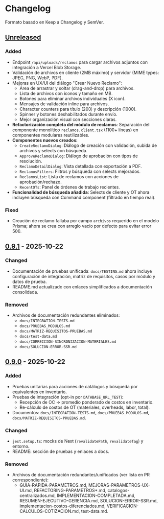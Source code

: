 # Changelog

Formato basado en Keep a Changelog y SemVer.

## [Unreleased]

### Added
- Endpoint `/api/uploads/reclamos` para cargar archivos adjuntos con integración a Vercel Blob Storage.
- Validación de archivos en cliente (2MB máximo) y servidor (MIME types: JPEG, PNG, WebP, PDF).
- Mejoras en UX/UI del diálogo "Crear Nuevo Reclamo":
  - Área de arrastrar y soltar (drag-and-drop) para archivos.
  - Lista de archivos con iconos y tamaño en MB.
  - Botones para eliminar archivos individuales (X icon).
  - Mensajes de validación inline para archivos.
  - Character counters para título (200) y descripción (1000).
  - Spinner y botones deshabilitados durante envío.
  - Mejor organización visual con secciones claras.
- **Refactorización completa del módulo de reclamos**: Separación del componente monolítico `reclamos.client.tsx` (1100+ líneas) en componentes modulares reutilizables.
- **Componentes nuevos creados**:
  - `CreateReclamoDialog`: Diálogo de creación con validación, subida de archivos y selects con búsqueda.
  - `ApproveReclamoDialog`: Diálogo de aprobación con tipos de resolución.
  - `ReclamoDetailDialog`: Vista detallada con exportación a PDF.
  - `ReclamosFilters`: Filtros y búsqueda con selects mejorados.
  - `ReclamosList`: Lista de reclamos con acciones de aprobación/rechazo.
  - `RecentOTs`: Panel de órdenes de trabajo recientes.
- **Funcionalidad de búsqueda añadida**: Selects de cliente y OT ahora incluyen búsqueda con Command component (filtrado en tiempo real).

### Fixed
- Creación de reclamo fallaba por campo `archivos` requerido en el modelo Prisma; ahora se crea con arreglo vacío por defecto para evitar error 500.


## [0.9.1] - 2025-10-22
### Changed
- Documentación de pruebas unificada: `docs/TESTING.md` ahora incluye configuración de integración, matriz de requisitos, casos por módulo y datos de prueba.
- README.md actualizado con enlaces simplificados a documentación consolidada.

### Removed
- Archivos de documentación redundantes eliminados:
  - `docs/INTEGRATION-TESTS.md`
  - `docs/PRUEBAS_MODULOS.md`
  - `docs/MATRIZ-REQUISITOS-PRUEBAS.md`
  - `docs/test-data.md`
  - `docs/CORRECCION-SINCRONIZACION-MATERIALES.md`
  - `docs/SOLUCION-ERROR-SSR.md`

## [0.9.0] - 2025-10-22
### Added
- Pruebas unitarias para acciones de catálogos y búsqueda por equivalentes en inventario.
- Pruebas de integración (opt-in por `DATABASE_URL_TEST`):
  - Recepción de OC → promedio ponderado de costos en inventario.
  - Re-cálculo de costos de OT (materiales, overheads, labor, total).
- Documentos: `docs/INTEGRATION-TESTS.md`, `docs/PRUEBAS_MODULOS.md`, `docs/MATRIZ-REQUISITOS-PRUEBAS.md`.

### Changed
- `jest.setup.ts`: mocks de Next (`revalidatePath`, `revalidateTag`) y entorno.
- README: sección de pruebas y enlaces a docs.

### Removed
- Archivos de documentación redundantes/unificados (ver lista en PR correspondiente):
  - GUIA-RAPIDA-PARAMETROS.md, MEJORAS-PARAMETROS-UX-UI.md, REFACTORING-PARAMETROS*.md, catalogos-centralizados.md, IMPLEMENTACION-COMPLETADA.md, RESUMEN-EJECUTIVO-GERENCIA.md, SOLUCION-ERROR-SSR.md, implementacion-costos-diferenciados.md, VERIFICACION-CALCULOS-COTIZACION.md, test-data.md.

[Unreleased]: ./CHANGELOG.md
[0.9.1]: ./CHANGELOG.md
[0.9.0]: ./CHANGELOG.md